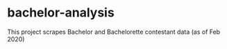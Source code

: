 # bachelor-analysis
This project scrapes Bachelor and Bachelorette contestant data (as of Feb 2020)
